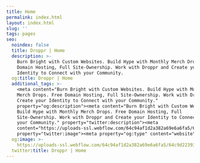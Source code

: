 ```yaml
---
title: Home
permalink: index.html
layout: index.html
slug: ''
tags: pages
seo:
  noindex: false
  title: Droppr | Home
  description: >-
    Burn Bright with Custom Websites. Build Hype with Monthly Merch Drops. Free
    Domain Hosting, Full Site-Ownership. Work with Droppr and Create your
    Identity to Connect with your Community.
  og:title: Droppr | Home
  additional_tags: >-
    <meta content="Burn Bright with Custom Websites. Build Hype with Monthly
    Merch Drops. Free Domain Hosting, Full Site-Ownership. Work with Droppr and
    Create your Identity to Connect with your Community."
    property="og:description"><meta content="Burn Bright with Custom Websites.
    Build Hype with Monthly Merch Drops. Free Domain Hosting, Full
    Site-Ownership. Work with Droppr and Create your Identity to Connect with
    your Community." property="twitter:description"><meta
    content="https://uploads-ssl.webflow.com/64c94af1d2a382a69e6a6fa5/64c9d223932537269910adbc_Opengraph_opti.jpg"
    property="twitter:image"><meta property="og:type" content="website">
  og:image: >-
    https://uploads-ssl.webflow.com/64c94af1d2a382a69e6a6fa5/64c9d223932537269910adbc_Opengraph_opti.jpg
  twitter:title: Droppr | Home
---
```



